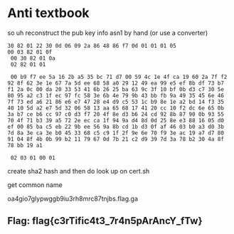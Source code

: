 # Anti textbook

so uh reconstruct the pub key info asn1 by hand \(or use a converter\)

```text
30 82 01 22 30 0d 06 09 2a 86 48 86 f7 0d 01 01 01 05 
00 03 82 01 0f
 00 30 82 01 0a
 02 82 01 01 

 00 b9 f7 ee 5a 16 2b a5 35 bc 71 d7 00 59 4c 1e 4f ca 19 60 2a 7f f2 92 8f 62 3e 1e 67 7a 5d ee 68 58 a0 29 12 49 ea 99 e5 ef 8b df 73 b7 f1 2a 0c 00 da 20 33 53 41 6b 26 25 ba 63 9c 3f 10 bf 0b d3 c7 30 5e 80 95 a2 c3 1f ec 97 fc 58 3e 6b 4e 79 9b 43 bb fb 9a 49 35 45 6e 46 7f 73 ed a6 21 86 e6 e7 47 28 e4 d9 c5 53 1c b9 8e 1e a2 bd 14 f3 35 40 10 5d a2 e7 5d 32 06 58 13 aa 65 68 17 41 20 cc 10 f2 dc 6e 65 0b 3a b7 ce b6 cc 97 c0 d3 f7 20 4f 8e d3 b6 24 cd 92 8b 87 90 0b 93 55 70 4f 71 b3 39 a5 72 2e ec ca 1f 94 9a d4 8d 0d 25 8e e3 88 16 05 d0 ef 00 85 ba c5 eb 22 9b ee 56 9a 8b cd 1b d3 0f af 46 03 b0 a3 d0 3b 7d 8a 3e ca 3e b0 45 33 68 c5 c9 1f 2f 9e 6e 70 f9 3e ac 19 a7 d7 80 91 04 8f 4b 0b 99 b2 11 79 67 0d 7b 21 c2 d9 39 7d 3a 78 b2 30 4a 8f 78 bb 19 a1

 02 03 01 00 01
```

create sha2 hash and then do look up on cert.sh

get common name

oa4gio7glypwggb9iu3rh8mrc87tnjbs.flag.ga

## Flag: flag{c3rTific4t3\_7r4n5pArAncY\_fTw}

